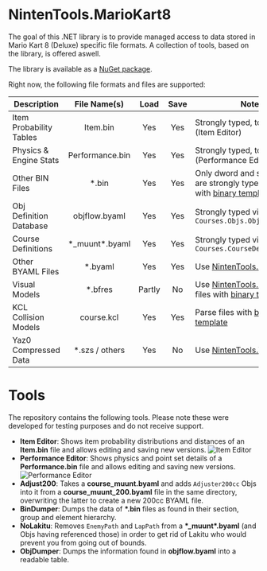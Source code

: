 # NintenTools.MarioKart8

The goal of this .NET library is to provide managed access to data stored in Mario Kart 8 (Deluxe) specific file formats. A collection of tools, based on the library, is offered aswell.

The library is available as a [NuGet package](https://www.nuget.org/packages/Syroot.NintenTools.MarioKart8).

Right now, the following file formats and files are supported:

| Description             | File Name(s)     | Load   | Save | Notes                                                                |
|-------------------------|:----------------:|:------:|:----:|----------------------------------------------------------------------|
| Item Probability Tables | Item.bin         | Yes    | Yes  | Strongly typed, tool exists (Item Editor)                            |
| Physics & Engine Stats  | Performance.bin  | Yes    | Yes  | Strongly typed, tool exists (Performance Editor)                     |
| Other BIN Files         | \*.bin           | Yes    | Yes  | Only dword and string groups are strongly typed, parse files with [binary template](https://github.com/Syroot/NintenTools.MarioKart8/blob/master/other/010%20Binary%20Templates/MK8_BIN.bt).                  |
| Obj Definition Database | objflow.byaml    | Yes    | Yes  | Strongly typed via `Courses.Objs.ObjDefinitionDb`                    |
| Course Definitions      | \*_muunt\*.byaml | Yes    | Yes  | Strongly typed via `Courses.CourseDefinition`                        |
| Other BYAML Files       | \*.byaml         | Yes    | Yes  | Use [NintenTools.Byaml](https://github.com/Syroot/NintenTools.Byaml) |
| Visual Models           | *.bfres          | Partly | No   | Use [NintenTools.Bfres](https://github.com/Syroot/NintenTools.Bfres), parse files with [binary template](https://github.com/Syroot/NintenTools.MarioKart8/blob/master/other/010%20Binary%20Templates/BFRES.bt)  |
| KCL Collision Models    | course.kcl       | Yes    | Yes  | Parse files with [binary template](https://github.com/Syroot/NintenTools.MarioKart8/blob/master/other/010%20Binary%20Templates/MK8_KCL.bt)                            |
| Yaz0 Compressed Data    | \*.szs / others  | Yes    | No   | Use [NintenTools.Yaz0](https://github.com/Syroot/NintenTools.Yazo)   |

Tools
=====

The repository contains the following tools. Please note these were developed for testing purposes and do not receive support.
- **Item Editor**: Shows item probability distributions and distances of an **Item.bin** file and allows editing and saving new versions.
![Item Editor](https://raw.githubusercontent.com/Syroot/NintenTools.MarioKart8/master/doc/readme/item_editor.png)
- **Performance Editor**: Shows physics and point set details of a **Performance.bin** file and allows editing and saving new versions.
![Performance Editor](https://raw.githubusercontent.com/Syroot/NintenTools.MarioKart8/master/doc/readme/performance_editor.png)
- **Adjust200**: Takes a **course_muunt.byaml** and adds `Adjuster200cc` Objs into it from a **course_muunt_200.byaml** file in the same directory, overwriting the latter to create a new 200cc BYAML file.
- **BinDumper**: Dumps the data of **&ast;.bin** files as found in their section, group and element hierarchy.
- **NoLakitu**: Removes `EnemyPath` and `LapPath` from a **&ast;_muunt&ast;.byaml** (and Objs having referenced those) in order to get rid of Lakitu who would prevent you from going out of bounds.
- **ObjDumper**: Dumps the information found in **objflow.byaml** into a readable table.
